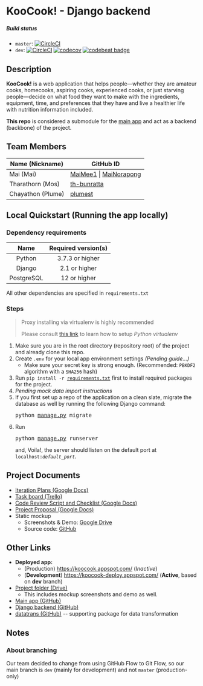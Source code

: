 # KooCook! - Django backend

##### Build status
- `master`: [![CircleCI](https://circleci.com/gh/KooCook/koocook-dj/tree/master.svg?style=shield&circle-token=fd2434f2ab70aacb8216f2242e272abeae57859c)](https://circleci.com/gh/KooCook/koocook-dj/tree/master)  
- `dev`: [![CircleCI](https://circleci.com/gh/KooCook/koocook-dj/tree/dev.svg?style=shield&circle-token=fd2434f2ab70aacb8216f2242e272abeae57859c)](https://circleci.com/gh/KooCook/koocook-dj/tree/dev) [![codecov](https://codecov.io/gh/KooCook/koocook-dj/branch/dev/graph/badge.svg)](https://codecov.io/gh/KooCook/koocook-dj/branch/dev) [![codebeat badge](https://codebeat.co/badges/402231e3-406f-4e0e-8c1a-46be46c56a2b)](https://codebeat.co/projects/github-com-koocook-koocook-dj-dev)
## Description

__KooCook!__ is a web application that helps people—whether they are amateur cooks, homecooks, aspiring cooks, experienced cooks, or just starving people—decide on what food they want to make with the ingredients, equipment, time, and preferences that they have and live a healthier life with nutrition information included.

**This repo** is considered a submodule for the [main app](https://github.com/KooCook/koocook/tree/dev) and act as a backend (backbone) of the project.

## Team Members

| Name (Nickname)   | GitHub ID |
|-------------------|-----------|
| Mai (Mai)         | [MaiMee1](https://github.com/MaiMee1/) \| [MaiNorapong](https://github.com/MaiNorapong/)
| Tharathorn (Mos)  | [th-bunratta](https://github.com/th-bunratta/)
| Chayathon (Plume) | [plumest](https://github.com/plumest/)

## Local Quickstart (Running the app locally)

### Dependency requirements
|Name|Required version(s) |
|:---:|:---:|
|Python | 3.7.3 or higher|
|Django | 2.1 or higher|
|PostgreSQL| 12 or higher|

All other dependencies are specified in `requirements.txt`

### Steps

> Proxy installing via virtualenv is highly recommended
>
> Please consult [this link](https://packaging.python.org/guides/installing-using-pip-and-virtual-environments/) to learn how to setup *Python virtualenv*

1. Make sure you are in the root directory (repository root) of the project and already clone this repo.
2. Create ```.env``` for your local app environment settings *(Pending guide...)*
    - Make sure your secret key is strong enough. (Recommended: ```PBKDF2``` algorithm with a ```SHA256``` hash)
3. Run <code>pip install -r [requirements.txt](requirements.txt)</code> first to install required packages for the project.
4. _Pending mock data import instructions_
5. If you first set up a repo of the application  on a clean slate, migrate the database as well by running the following Django command: <pre>python [manage.py](manage.py) migrate</pre>
6. Run <pre>python [manage.py](manage.py) runserver</pre> and, Voila!, the server should listen on the default port at <code>localhost:*default_port*</code>.

## Project Documents

- [Iteration Plans (Google Docs)](https://docs.google.com/document/d/1XLrRgLp4s63g2Ep8B8P56WfhL46VF5VlfczcGRQC7_Y/edit)
- [Task board (Trello)](https://trello.com/b/32svKah9/isp19-koocook)
- [Code Review Script and Checklist (Google Docs)](https://docs.google.com/document/d/1GSI0FGx4NZyqwAVUOYt641X0tsdqfeRz3O-R3XnfGFE/edit)
- [Project Proposal (Google Docs)](https://docs.google.com/document/d/1syrJeChO_DoCd_EE_ohzHcz8JPxZUc51QRxZaqScpJ4/edit)
- Static mockup
  - Screenshots & Demo: [Google Drive](https://drive.google.com/drive/folders/1oRqvuTPX0Nw1hI52laHMkh5T0WVMhhqI)
  - Source code: [GitHub](https://github.com/KooCook/koocook-static-mockup)

## Other Links

- **Deployed app:**
    - (Production) https://koocook.appspot.com/ (*Inactive*)
    - (**Development**) https://koocook-deploy.appspot.com/ (**Active**, based on **dev** branch)
- [Project folder (Drive)](https://drive.google.com/open?id=1GpXj0oaM3n29aJF2YNDhjJwkCqqHa-04)
  - This includes mockup screenshots and demo as well.
- [Main app (GitHub)](https://github.com/KooCook/koocook/tree/dev)
- [Django backend (GitHub)](https://github.com/KooCook/koocook-dj/tree/dev)
- [datatrans (GitHub)](https://github.com/KooCook/datatrans) -- supporting package for data transformation

## Notes

### About branching

Our team decided to change from using GitHub Flow to Git Flow, so our main branch is `dev` (mainly for development) and not `master` (production-only)
